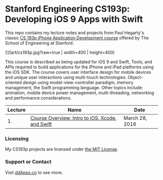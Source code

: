 # Stanford Engineering CS193p: Developing iOS 9 Apps with Swift
This repo contains my lecture notes and projects from Paul Hegarty's classic [CS 193p iPhone Application Development course](http://web.stanford.edu/class/cs193p/cgi-bin/drupal/) offered by The School of Engineering at Stanford.

![](art/cs193p.jpg?raw=true | width=400 | height=400)

This course is described as being updated for iOS 9 and Swift, Tools, and APIs required to build applications for the iPhone and iPad platforms using the iOS SDK. The course covers user interface design for mobile devices and unique user interactions using multi-touch technologies. Object-oriented design using model-view-controller paradigm, memory management, the Swift programming language. Other topics include: animation, mobile device power management, multi-threading, networking and performance considerations.

Lecture  | Name | Date
------------- | ------------- | -------------
1. | [Course Overview: Intro to iOS, Xcode, and Swift](slides/Lecture-1-Slides.pdf) | March 28, 2016

### Licensing
My CS193p projects are licensed under [the MIT License](LICENSE).

### Support or Contact
Visit [ddApps.co](http://ddapps.co) to see more.



